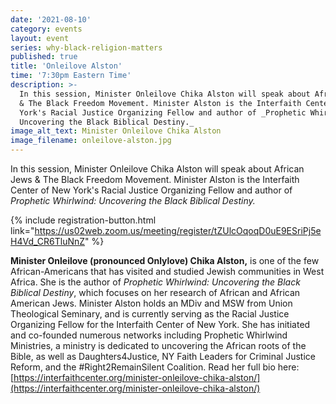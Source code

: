 ```yaml
---
date: '2021-08-10'
category: events
layout: event
series: why-black-religion-matters
published: true
title: 'Onleilove Alston'
time: '7:30pm Eastern Time'
description: >-
  In this session, Minister Onleilove Chika Alston will speak about African Jews
  & The Black Freedom Movement. Minister Alston is the Interfaith Center of New
  York's Racial Justice Organizing Fellow and author of _Prophetic Whirlwind:
  Uncovering the Black Biblical Destiny._
image_alt_text: Minister Onleilove Chika Alston
image_filename: onleilove-alston.jpg
---
```

In this session, Minister Onleilove Chika Alston will speak about African Jews & The Black Freedom Movement. Minister Alston is the Interfaith Center of New York's Racial Justice Organizing Fellow and author of _Prophetic Whirlwind: Uncovering the Black Biblical Destiny._

{% include registration-button.html link="https://us02web.zoom.us/meeting/register/tZUlcOqoqD0uE9ESriPj5eH4Vd_CR6TluNnZ" %}

**Minister Onleilove (pronounced Onlylove) Chika Alston,** is one of the few African-Americans that has visited and studied Jewish communities in West Africa. She is the author of _Prophetic Whirlwind: Uncovering the Black Biblical Destiny_, which focuses on her research of African and African American Jews. Minister Alston holds an MDiv and MSW from Union Theological Seminary, and is currently serving as the Racial Justice Organizing Fellow for the Interfaith Center of New York. She has initiated and co-founded numerous networks including Prophetic Whirlwind Ministries, a ministry is dedicated to uncovering the African roots of the Bible, as well as Daughters4Justice, NY Faith Leaders for Criminal Justice Reform, and the #Right2RemainSilent Coalition. Read her full bio here: [https://interfaithcenter.org/minister-onleilove-chika-alston/](https://interfaithcenter.org/minister-onleilove-chika-alston/)
